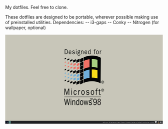 My dotfiles.
Feel free to clone.

These dotfiles are designed to be portable, wherever possible making use of preinstalled utilities.
Dependencies:
	-- i3-gaps
	-- Conky
	-- Nitrogen (for wallpaper, optional)

![i3](/i3/i3.png)
